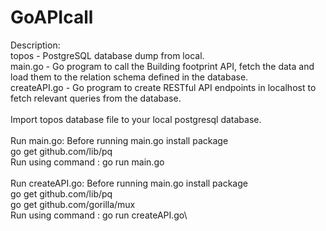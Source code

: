 # GoAPIcall

Description:\
topos - PostgreSQL database dump from local.\
main.go - Go program to call the Building footprint API, fetch the data and load them to the relation schema defined in the database.\
createAPI.go - Go program to create RESTful API endpoints in localhost to fetch relevant queries from the database.\
\
Import topos database file to your local postgresql database.\
\
Run main.go: Before running main.go install package \
              go get github.com/lib/pq \
             Run using command : go run main.go\
\
Run createAPI.go: Before running main.go install package \
                    go get github.com/lib/pq \
                    go get github.com/gorilla/mux \
                  Run using command : go run createAPI.go\
